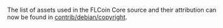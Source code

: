 The list of assets used in the FLCoin Core source and their attribution can now be found in [contrib/debian/copyright](../contrib/debian/copyright).
